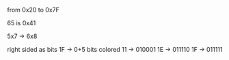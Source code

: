 from 0x20 to 0x7F

65 is 0x41

5x7 -> 6x8

right sided as bits
1F -> 0+5 bits colored
11 -> 010001
1E -> 011110
1F -> 011111

